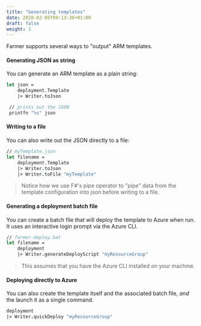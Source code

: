 ```yaml
---
title: "Generating templates"
date: 2020-02-05T09:13:36+01:00
draft: false
weight: 1
---
```


Farmer supports several ways to "output" ARM templates.

#### Generating JSON as string
You can generate an ARM template as a plain string:

```fsharp
let json =
    deployment.Template
    |> Writer.toJson

 // prints out the JSON
 printfn "%s" json
```

#### Writing to a file
You can also write out the JSON directly to a file:

```fsharp
// myTemplate.json
let filename =
    deployment.Template
    |> Writer.toJson
    |> Writer.toFile "myTemplate"
```

> Notice how we use F#'s pipe operator to "pipe" data from the template configuration into json before writing to a file.

#### Generating a deployment batch file
You can create a batch file that will deploy the template to Azure when run. It uses an interactive
login prompt via the Azure CLI.

```fsharp
// farmer-deploy.bat
let filename =
    deployment
    |> Writer.generateDeployScript "myResourceGroup"
```

> This assumes that you have the Azure CLI installed on your machine.

#### Deploying directly to Azure
You can also create the template itself and the associated batch file, *and* the launch it as a single command.

```fsharp
deployment
|> Writer.quickDeploy "myResourceGroup"
```